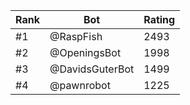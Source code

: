 Rank|Bot|Rating
---|---|---
#1|@RaspFish|2493
#2|@OpeningsBot|1998
#3|@DavidsGuterBot|1499
#4|@pawnrobot|1225
